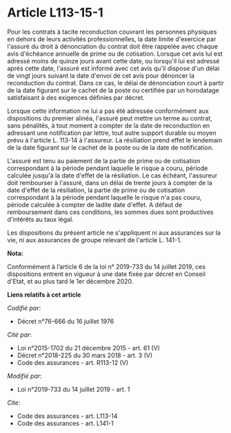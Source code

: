 # Article L113-15-1

Pour les contrats à tacite reconduction couvrant les personnes physiques en dehors de leurs activités professionnelles, la
date limite d'exercice par l'assuré du droit à dénonciation du contrat doit être rappelée avec chaque avis d'échéance
annuelle de prime ou de cotisation. Lorsque cet avis lui est adressé moins de quinze jours avant cette date, ou lorsqu'il lui
est adressé après cette date, l'assuré est informé avec cet avis qu'il dispose d'un délai de vingt jours suivant la date
d'envoi de cet avis pour dénoncer la reconduction du contrat. Dans ce cas, le délai de dénonciation court à partir de la date
figurant sur le cachet de la poste ou certifiée par un horodatage satisfaisant à des exigences définies par décret. 

Lorsque cette information ne lui a pas été adressée conformément aux dispositions du premier alinéa, l'assuré peut mettre un
terme au contrat, sans pénalités, à tout moment à compter de la date de reconduction en adressant une notification par
lettre, tout autre support durable ou moyen prévu à l'article L. 113-14 à l'assureur. La résiliation prend effet le lendemain
de la date figurant sur le cachet de la poste ou de la date de notification. 

L'assuré est tenu au paiement de la partie de prime ou de cotisation correspondant à la période pendant laquelle le risque a
couru, période calculée jusqu'à la date d'effet de la résiliation. Le cas échéant, l'assureur doit rembourser à l'assuré,
dans un délai de trente jours à compter de la date d'effet de la résiliation, la partie de prime ou de cotisation
correspondant à la période pendant laquelle le risque n'a pas couru, période calculée à compter de ladite date d'effet. A
défaut de remboursement dans ces conditions, les sommes dues sont productives d'intérêts au taux légal. 

Les dispositions du présent article ne s'appliquent ni aux assurances sur la vie, ni aux assurances de groupe relevant de
l'article L. 141-1.

**Nota:**

Conformément à l’article 6 de la loi n° 2019-733 du 14 juillet 2019, ces dispositions entrent en vigueur à une date fixée par
décret en Conseil d'Etat, et au plus tard le 1er décembre 2020.

**Liens relatifs à cet article**

_Codifié par_:

  - Décret n°76-666 du 16 juillet 1976

_Cité par_:

  - Loi n°2015-1702 du 21 décembre 2015 - art. 61 (V)
  - Décret n°2018-225 du 30 mars 2018 - art. 3 (V)
  - Code des assurances - art. R113-12 (V)

_Modifié par_:

  - Loi n°2019-733 du 14 juillet 2019 - art. 1

_Cite_:

  - Code des assurances - art. L113-14
  - Code des assurances - art. L141-1
